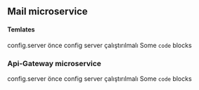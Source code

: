 
## Mail microservice
#### Temlates
config.server
önce config server çalıştırılmalı
Some `code` blocks

### Api-Gateway microservice
config.server
önce config server çalıştırılmalı
Some `code` blocks
